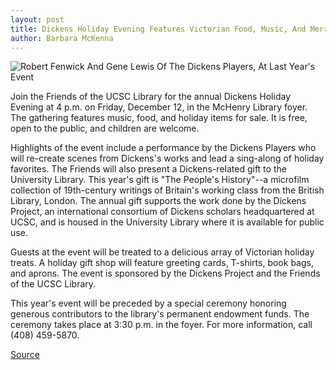 ```yaml
---
layout: post
title: Dickens Holiday Evening Features Victorian Food, Music, And Merrymaking
author: Barbara McKenna
---
```


![Robert Fenwick And Gene Lewis Of The Dickens Players, At Last Year's Event][2]

Join the Friends of the UCSC Library for the annual Dickens Holiday Evening at 4 p.m. on Friday, December 12, in the McHenry Library foyer. The gathering features music, food, and holiday items for sale. It is free, open to the public, and children are welcome.

Highlights of the event include a performance by the Dickens Players who will re-create scenes from Dickens's works and lead a sing-along of holiday favorites. The Friends will also present a Dickens-related gift to the University Library. This year's gift is "The People's History"--a microfilm collection of 19th-century writings of Britain's working class from the British Library, London. The annual gift supports the work done by the Dickens Project, an international consortium of Dickens scholars headquartered at UCSC, and is housed in the University Library where it is available for public use.

Guests at the event will be treated to a delicious array of Victorian holiday treats. A holiday gift shop will feature greeting cards, T-shirts, book bags, and aprons. The event is sponsored by the Dickens Project and the Friends of the UCSC Library.

This year's event will be preceded by a special ceremony honoring generous contributors to the library's permanent endowment funds. The ceremony takes place at 3:30 p.m. in the foyer. For more information, call (408) 459-5870.

[2]: http://www1.ucsc.edu/oncampus/art/dickens.97-11-24.gif

[Source](http://www1.ucsc.edu/oncampus/currents/97-11-24/dickens.htm "Permalink to Dickens Holiday Evening: 11-24-97")
